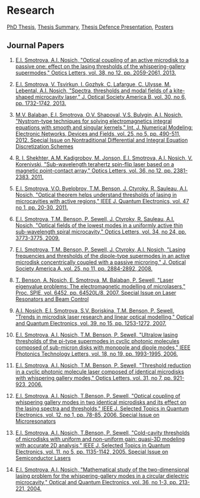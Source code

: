 # Research

[PhD Thesis](/PhD%20Thesis/Thesis), [Thesis Summary](/PhD%20Thesis/Summary-Thesis.pdf), [Thesis Defence Presentation](/PhD%20Thesis/Presentation-Thesis-Defence.pdf), [Posters](/Poster%20Presentations)

## Journal Papers

1. [E.I. Smotrova, A.I. Nosich, "Optical coupling of an active microdisk to a passive one: effect on the lasing thresholds of the whispering-gallery supermodes," Optics Letters, vol. 38, no 12, pp. 2059-2061, 2013.](/Journal%20Papers/oplet2013-laser.pdf)

2.	[E.I. Smotrova, V. Tsvirkun, I. Gozhyk, C. Lafargue, C. Ulysse, M. Lebental, A.I. Nosich, "Spectra, thresholds and modal fields of a kite-shaped microcavity laser," J. Optical Society America B, vol. 30, no 6, pp. 1732-1742, 2013.](/Journal%20Papers/josab2013-laser.pdf)

3.	[M.V. Balaban, E.I. Smotrova, O.V. Shapoval, V.S. Bulygin, A.I. Nosich, "Nystrom-type techniques for solving electromagnetics integral equations with smooth and singular kernels," Int. J. Numerical Modeling: Electronic Networks, Devices and Fields, vol. 25, no 5, pp. 490-511, 2012. Special Issue on Nontraditional Differential and Integral Equation Discretization Schemes](/Journal%20Papers/jnmecdf2012-nystrom.pdf)

4.	[R. I. Shekhter, A.M. Kadigrobov, M. Jonson, E.I. Smotrova, A.I. Nosich, V. Korenivski, "Sub-wavelength terahertz spin-flip laser based on a magnetic point-contact array," Optics Letters, vol. 36, no 12, pp. 2381-2383, 2011.](/Journal%20Papers/oplet2011-thzlas.pdf)

5.	[E.I. Smotrova, V.O. Byelobrov, T.M. Benson, J. Ctyroky, R. Sauleau, A.I. Nosich, "Optical theorem helps understand thresholds of lasing in microcavities with active regions," IEEE J. Quantum Electronics, vol. 47 no 1, pp. 20-30, 2011.](/Journal%20Papers/jqe2011-laser.pdf)

6.	[E.I. Smotrova, T.M. Benson, P. Sewell, J. Ctyroky, R. Sauleau, A.I. Nosich, "Optical fields of the lowest modes in a uniformly active thin sub-wavelength spiral microcavity," Optics Letters, vol. 34, no 24, pp. 3773-3775, 2009.](/Journal%20Papers/oplet2009-laser.pdf) 

7.	[E.I. Smotrova, T.M. Benson, P. Sewell,	J. Ctyroky, A.I. Nosich, "Lasing frequencies and thresholds of the dipole-type supermodes in an active microdisk concentrically coupled with a passive microring," J. Optical Society America A, vol. 25, no 11, pp. 2884-2892, 2008.](/Journal%20Papers/josaa2008-laser.pdf) 

8.	[T. Benson, A. Nosich, E. Smotrova, M. Balaban, P. Sewell, "Laser eigenvalue problems: The electromagnetic modelling of microlasers," Proc. SPIE, vol. 6452, pp. 64520L/8, 2007. Special Issue on Laser Resonators and Beam Control](/Journal%20Papers/spie2007-laser.pdf)

9.	[A.I. Nosich, E.I. Smotrova, S.V. Boriskina, T.M. Benson, P. Sewell,	"Trends in microdisk laser research and linear optical modelling," Optical and Quantum Electronics, vol. 39, no 15, pp. 1253-1272, 2007.](/Journal%20Papers/oqe2007-review.pdf)

10.	[E.I. Smotrova, A.I. Nosich, T.M. Benson, P. Sewell, "Ultralow lasing thresholds of the pi-type supermodes in cyclic photonic molecules composed of sub-micron disks with monopole and dipole modes," IEEE Photonics Technology Letters, vol. 18, no 19, pp. 1993-1995, 2006.](/Journal%20Papers/ptlet2006-laser.pdf)

11.	[E.I. Smotrova, A.I. Nosich, T.M. Benson, P. Sewell, "Threshold reduction in a cyclic photonic molecule laser composed of identical microdisks with whispering gallery modes," Optics Letters, vol. 31, no 7, pp. 921-923, 2006.](/Journal%20Papers/oplet2006-laser.pdf)

12.	[E.I. Smotrova, A.I. Nosich, T.Benson, P. Sewell, "Optical coupling of whispering gallery modes in two identical microdisks and its effect on the lasing spectra and thresholds," IEEE J. Selected Topics in Quantum Electronics,	vol. 12, no 1, pp. 78-85, 2006. Special Issue on Microresonators](/Journal%20Papers/jstqe2006-laserC.pdf)

13.	[E.I. Smotrova, A.I. Nosich, T.Benson, P. Sewell, "Cold-cavity thresholds of microdisks with uniform and non-uniform gain: quasi-3D modeling with accurate 2D analysis," IEEE J. Selected Topics in Quantum Electronics, vol. 11, no 5, pp. 1135-1142, 2005. Special Issue on Semiconductor Lasers](/Journal%20Papers/jstqe2005-laser.pdf)

14.	[E.I. Smotrova, A.I. Nosich, "Mathematical study of the two-dimensional lasing problem for the whispering-gallery modes in a circular dielectric microcavity," Optical and Quantum Electronics, vol. 36, no 1-3, pp. 213-221, 2004.](/Journal%20Papers/oqe2004-laser.pdf)
